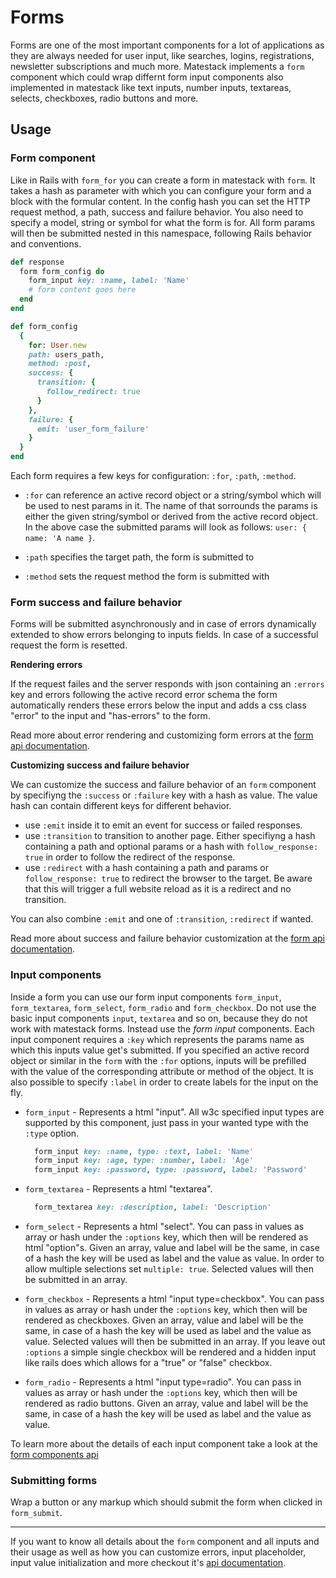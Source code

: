 # Forms

Forms are one of the most important components for a lot of applications as they are always needed for user input, like searches, logins, registrations, newsletter subscriptions and much more. Matestack implements a `form` component which could wrap differnt form input components also implemented in matestack like text inputs, number inputs, textareas, selects, checkboxes, radio buttons and more.


## Usage

### Form component

Like in Rails with `form_for` you can create a form in matestack with `form`. It takes a hash as parameter with which you can configure your form and a block with the formular content. In the config hash you can set the HTTP request method, a path, success and failure behavior. You also need to specify a model, string or symbol for what the form is for. All form params will then be submitted nested in this namespace, following Rails behavior and conventions.

```ruby
def response
  form form_config do
    form_input key: :name, label: 'Name'
    # form content goes here
  end
end

def form_config
  {
    for: User.new
    path: users_path,
    method: :post,
    success: {
      transition: {
        follow_redirect: true
      }
    },
    failure: {
      emit: 'user_form_failure'
    }
  }
end
```

Each form requires a few keys for configuration: `:for`, `:path`, `:method`. 

* `:for` can reference an active record object or a string/symbol which will be used to nest params in it. The name of that sorrounds the params is either the given string/symbol or derived from the active record object. In the above case the submitted params will look as follows: `user: { name: 'A name }`.

* `:path` specifies the target path, the form is submitted to 
  
* `:method` sets the request method the form is submitted with

### Form success and failure behavior

Forms will be submitted asynchronously and in case of errors dynamically extended to show errors belonging to inputs fields. In case of a successful request the form is resetted.

**Rendering errors**

If the request failes and the server responds with json containing an `:errors` key and errors following the active record error schema the form automatically renders these errors below the input and adds a css class "error" to the input and "has-errors" to the form. 

Read more about error rendering and customizing form errors at the [form api documentation](/docs/api/100-components/form.md). 

**Customizing success and failure behavior**

We can customize the success and failure behavior of an `form` component by specifiyng the `:success` or `:failure` key with a hash as value. The value hash can contain different keys for different behavior. 

* use `:emit` inside it to emit an event for success or failed responses. 
* use `:transition` to transition to another page. Either specifiyng a hash containing a path and optional params or a hash with `follow_response: true` in order to follow the redirect of the response.
* use `:redirect` with a hash containing a path and params or `follow_response: true` to redirect the browser to the target. Be aware that this will trigger a full website reload as it is a redirect and no transition.

You can also combine `:emit` and one of `:transition`, `:redirect` if wanted.

Read more about success and failure behavior customization at the [form api documentation](/docs/api/100-components/form.md). 

### Input components

Inside a form you can use our form input components `form_input`, `form_textarea`, `form_select`, `form_radio` and `form_checkbox`. Do not use the basic input components `input`, `textarea` and so on, because they do not work with matestack forms. Instead use the _form input_ components. Each input component requires a `:key` which represents the params name as which this inputs value get's submitted. If you specified an active record object or similar in the `form` with the `:for` options, inputs will be prefilled with the value of the corresponding attribute or method of the object. It is also possible to specify `:label` in order to create labels for the input on the fly. 

* `form_input` - Represents a html "input". All w3c specified input types are supported by this component, just pass in your wanted type with the `:type` option. 
  ```ruby
    form_input key: :name, type: :text, label: 'Name'
    form_input key: :age, type: :number, label: 'Age'
    form_input key: :password, type: :password, label: 'Password'
  ```

* `form_textarea` - Represents a html "textarea".
  ```ruby
    form_textarea key: :description, label: 'Description'
  ```

* `form_select` - Represents a html "select". You can pass in values as array or hash under the `:options` key, which then will be rendered as html "option"s. Given an array, value and label will be the same, in case of a hash the key will be used as label and the value as value. In order to allow multiple selections set `multiple: true`. Selected values will then be submitted in an array.
  
* `form_checkbox` - Represents a html "input type=checkbox". You can pass in values as array or hash under the `:options` key, which then will be rendered as checkboxes. Given an array, value and label will be the same, in case of a hash the key will be used as label and the value as value. Selected values will then be submitted in an array. If you leave out `:options` a simple single checkbox will be rendered and a hidden input like rails does which allows for a "true" or "false" checkbox.

* `form_radio` - Represents a html "input type=radio". You can pass in values as array or hash under the `:options` key, which then will be rendered as radio buttons. Given an array, value and label will be the same, in case of a hash the key will be used as label and the value as value.

To learn more about the details of each input component take a look at the [form components api](/docs/api/100-components/form.md)

### Submitting forms

Wrap a button or any markup which should submit the form when clicked in `form_submit`.

----

If you want to know all details about the `form` component and all inputs and their usage as well as how you can customize errors, input placeholder, input value initialization and more checkout it's [api documentation](/docs/api/100-components/form.md).
